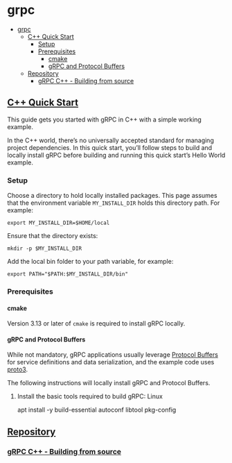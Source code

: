 # grpc

- [grpc](#grpc)
  - [C++ Quick Start](#c-quick-start)
    - [Setup](#setup)
    - [Prerequisites](#prerequisites)
      - [cmake](#cmake)
      - [gRPC and Protocol Buffers](#grpc-and-protocol-buffers)
  - [Repository](#repository)
    - [gRPC C++ - Building from source](#grpc-c---building-from-source)

## [C++ Quick Start](https://grpc.io/docs/quickstart/cpp/)

This guide gets you started with gRPC in C++ with a simple working example.

In the C++ world, there’s no universally accepted standard for managing project dependencies. In this quick start, you’ll follow steps to build and locally install gRPC before building and running this quick start’s Hello World example.

### Setup

Choose a directory to hold locally installed packages. This page assumes that the environment variable `MY_INSTALL_DIR` holds this directory path. For example:

    export MY_INSTALL_DIR=$HOME/local

Ensure that the directory exists:

    mkdir -p $MY_INSTALL_DIR

Add the local bin folder to your path variable, for example:

    export PATH="$PATH:$MY_INSTALL_DIR/bin"

### Prerequisites

#### cmake

Version 3.13 or later of `cmake` is required to install gRPC locally.

#### gRPC and Protocol Buffers

While not mandatory, gRPC applications usually leverage [Protocol Buffers](https://developers.google.com/protocol-buffers) for service definitions and data serialization, and the example code uses [proto3](https://developers.google.com/protocol-buffers/docs/proto3).

The following instructions will locally install gRPC and Protocol Buffers.

1. Install the basic tools required to build gRPC:
Linux

    apt install -y build-essential autoconf libtool pkg-config














## [Repository](https://github.com/grpc/grpc)

### [gRPC C++ - Building from source](https://github.com/grpc/grpc/blob/master/BUILDING.md)
















